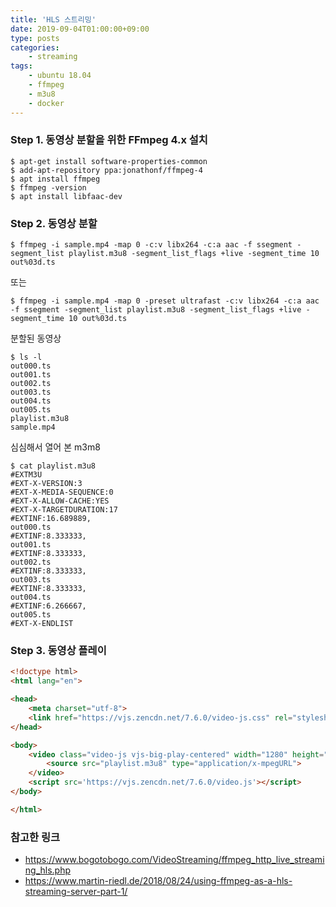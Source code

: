 ```yaml
---
title: 'HLS 스트리밍'
date: 2019-09-04T01:00:00+09:00
type: posts
categories: 
    - streaming
tags:
    - ubuntu 18.04
    - ffmpeg
    - m3u8
    - docker
---
```


### Step 1. 동영상 분할을 위한 FFmpeg 4.x 설치

    $ apt-get install software-properties-common
    $ add-apt-repository ppa:jonathonf/ffmpeg-4
    $ apt install ffmpeg 
    $ ffmpeg -version
    $ apt install libfaac-dev

### Step 2. 동영상 분할

    $ ffmpeg -i sample.mp4 -map 0 -c:v libx264 -c:a aac -f ssegment -segment_list playlist.m3u8 -segment_list_flags +live -segment_time 10 out%03d.ts

또는 

    $ ffmpeg -i sample.mp4 -map 0 -preset ultrafast -c:v libx264 -c:a aac -f ssegment -segment_list playlist.m3u8 -segment_list_flags +live -segment_time 10 out%03d.ts

분할된 동영상

    $ ls -l
    out000.ts  
    out001.ts  
    out002.ts  
    out003.ts  
    out004.ts  
    out005.ts  
    playlist.m3u8  
    sample.mp4
    
심심해서 열어 본 m3m8
    
    $ cat playlist.m3u8
    #EXTM3U
    #EXT-X-VERSION:3
    #EXT-X-MEDIA-SEQUENCE:0
    #EXT-X-ALLOW-CACHE:YES
    #EXT-X-TARGETDURATION:17
    #EXTINF:16.689889,
    out000.ts
    #EXTINF:8.333333,
    out001.ts
    #EXTINF:8.333333,
    out002.ts
    #EXTINF:8.333333,
    out003.ts
    #EXTINF:8.333333,
    out004.ts
    #EXTINF:6.266667,
    out005.ts
    #EXT-X-ENDLIST
      

### Step 3. 동영상 플레이

```html
<!doctype html>
<html lang="en">

<head>
    <meta charset="utf-8">
    <link href="https://vjs.zencdn.net/7.6.0/video-js.css" rel="stylesheet">
</head>

<body>
    <video class="video-js vjs-big-play-centered" width="1280" height="720" data-setup='{}' controls autoplay>
        <source src="playlist.m3u8" type="application/x-mpegURL">
    </video>
    <script src='https://vjs.zencdn.net/7.6.0/video.js'></script>
</body>

</html>
```

### 참고한 링크

* https://www.bogotobogo.com/VideoStreaming/ffmpeg_http_live_streaming_hls.php
* https://www.martin-riedl.de/2018/08/24/using-ffmpeg-as-a-hls-streaming-server-part-1/



